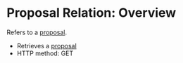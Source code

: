 # Proposal Relation: Overview
Refers to a [proposal](../../../resource/proposals/overview/README.md).

- Retrieves a [proposal](../../../resource/proposals/overview/README.md)
- HTTP method: GET
